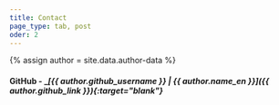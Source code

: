 ```yaml
---
title: Contact
page_type: tab, post
oder: 2
---
```

{% assign author = site.data.author-data %}
#### GitHub - __[{{ author.github_username }} | {{ author.name_en }}]({{ author.github_link }}){:target="_blank"}__